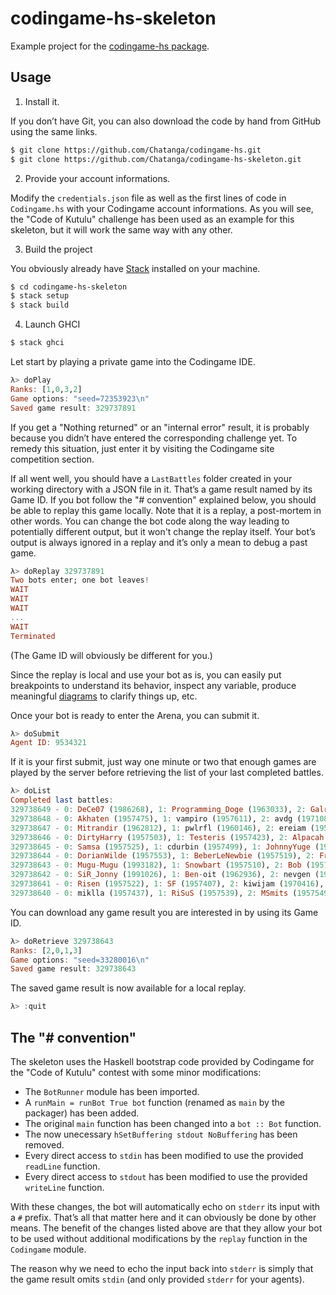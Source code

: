 codingame-hs-skeleton
=====================

Example project for the [codingame-hs package](https://github.com/Chatanga/codingame-hs/).

Usage
-----

1) Install it.

If you don’t have Git, you can also download the code by hand from GitHub using the same
links.

```bash
$ git clone https://github.com/Chatanga/codingame-hs.git
$ git clone https://github.com/Chatanga/codingame-hs-skeleton.git
```

2) Provide your account informations.

Modify the `credentials.json` file as well as the first lines of code in `Codingame.hs`
with your Codingame account informations. As you will see, the "Code of Kutulu" challenge
has been used as an example for this skeleton, but it will work the same way with any
other.

3) Build the project

You obviously already have [Stack](https://docs.haskellstack.org/en/stable/README/)
installed on your machine.

```bash
$ cd codingame-hs-skeleton
$ stack setup
$ stack build
```

4) Launch GHCI


```bash
$ stack ghci
```

Let start by playing a private game into the Codingame IDE.

```haskell
λ> doPlay
Ranks: [1,0,3,2]
Game options: "seed=72353923\n"
Saved game result: 329737891
```

If you get a "Nothing returned" or an "internal error" result, it is probably because
you didn’t have entered the corresponding challenge yet. To remedy this situation,
just enter it by visiting the Codingame site competition section.

If all went well, you should have a `LastBattles` folder created in your working directory
with a JSON file in it. That’s a game result named by its Game ID. If you bot follow the
"# convention" explained below, you should be able to replay this game locally. Note that
it is a replay, a post-mortem in other words. You can change the bot code along the way
leading to potentially different output, but it won't change the replay itself. Your bot’s
output is always ignored in a replay and it’s only a mean to debug a past game.

```haskell
λ> doReplay 329737891
Two bots enter; one bot leaves!
WAIT
WAIT
WAIT
...
WAIT
Terminated
```

(The Game ID will obviously be different for you.)

Since the replay is local and use your bot as is, you can easily put breakpoints to understand
its behavior, inspect any variable, produce meaningful
[diagrams](https://archives.haskell.org/projects.haskell.org/diagrams/) to clarify things up,
etc.

Once your bot is ready to enter the Arena, you can submit it.

```haskell
λ> doSubmit
Agent ID: 9534321
```

If it is your first submit, just way one minute or two that enough games are played by the server
before retrieving the list of your last completed battles.

```haskell
λ> doList
Completed last battles:
329738649 - 0: DeCe07 (1986268), 1: Programming_Doge (1963033), 2: Galrauch (1957957), 3: Aries (2008136)
329738648 - 0: Akhaten (1957475), 1: vampiro (1957611), 2: avdg (1971085), 3: Aries (2008136)
329738647 - 0: Mitrandir (1962812), 1: pwlrfl (1960146), 2: ereiam (1957444), 3: Aries (2008136)
329738646 - 0: DirtyHarry (1957503), 1: Testeris (1957423), 2: Alpacah (1957534), 3: Aries (2008136)
329738645 - 0: Samsa (1957525), 1: cdurbin (1957499), 1: JohnnyYuge (1957401), 3: Aries (2008136)
329738644 - 0: DorianWilde (1957553), 1: BeberLeNewbie (1957519), 2: FrancoisMeme (1963607), 3: Aries (2008136)
329738643 - 0: Mugu-Mugu (1993182), 1: Snowbart (1957510), 2: Bob (1957529), 3: Aries (2008136)
329738642 - 0: SiR_Jonny (1991026), 1: Ben-oit (1962936), 2: nevgen (1957488), 3: Aries (2008136)
329738641 - 0: Risen (1957522), 1: SF (1957407), 2: kiwijam (1970416), 3: Aries (2008136)
329738640 - 0: miklla (1957437), 1: RiSuS (1957539), 2: MSmits (1957549), 3: Aries (2008136)
```

You can download any game result you are interested in by using its Game ID.

```haskell
λ> doRetrieve 329738643
Ranks: [2,0,1,3]
Game options: "seed=33280016\n"
Saved game result: 329738643
```

The saved game result is now available for a local replay.

```haskell
λ> :quit
```

The "# convention"
------------------

The skeleton uses the Haskell bootstrap code provided by Codingame for the "Code of Kutulu" contest
with some minor modifications:

- The `BotRunner` module has been imported.
- A `runMain = runBot True bot` function (renamed as `main` by the packager) has been added.
- The original `main` function has been changed into a `bot :: Bot` function.
- The now unecessary `hSetBuffering stdout NoBuffering` has been removed.
- Every direct access to `stdin` has been modified to use the provided `readLine` function.
- Every direct access to `stdout` has been modified to use the provided `writeLine` function.

With these changes, the bot will automatically echo on `stderr` its input with a `#` prefix.
That’s all that matter here and it can obviously be done by other means. The benefit of the changes
listed above are that they allow your bot to be used without additional modifications by the
`replay` function in the `Codingame` module.

The reason why we need to echo the input back into `stderr` is simply that the game result omits
`stdin` (and only provided `stderr` for your agents).
